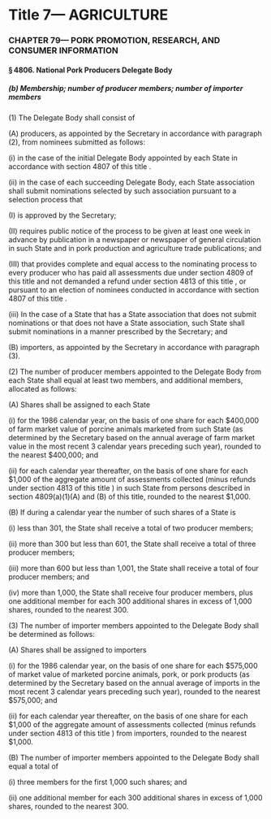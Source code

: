 
# Title 7— AGRICULTURE
### CHAPTER 79— PORK PROMOTION, RESEARCH, AND CONSUMER INFORMATION
#### § 4806. National Pork Producers Delegate Body
##### (b) Membership; number of producer members; number of importer members

(1) The Delegate Body shall consist of

(A) producers, as appointed by the Secretary in accordance with paragraph (2), from nominees submitted as follows:

(i) in the case of the initial Delegate Body appointed by each State in accordance with section 4807 of this title .

(ii) in the case of each succeeding Delegate Body, each State association shall submit nominations selected by such association pursuant to a selection process that

(I) is approved by the Secretary;

(II) requires public notice of the process to be given at least one week in advance by publication in a newspaper or newspaper of general circulation in such State and in pork production and agriculture trade publications; and

(III) that provides complete and equal access to the nominating process to every producer who has paid all assessments due under section 4809 of this title and not demanded a refund under section 4813 of this title , or pursuant to an election of nominees conducted in accordance with section 4807 of this title .

(iii) In the case of a State that has a State association that does not submit nominations or that does not have a State association, such State shall submit nominations in a manner prescribed by the Secretary; and

(B) importers, as appointed by the Secretary in accordance with paragraph (3).

(2) The number of producer members appointed to the Delegate Body from each State shall equal at least two members, and additional members, allocated as follows:

(A) Shares shall be assigned to each State

(i) for the 1986 calendar year, on the basis of one share for each $400,000 of farm market value of porcine animals marketed from such State (as determined by the Secretary based on the annual average of farm market value in the most recent 3 calendar years preceding such year), rounded to the nearest $400,000; and

(ii) for each calendar year thereafter, on the basis of one share for each $1,000 of the aggregate amount of assessments collected (minus refunds under section 4813 of this title ) in such State from persons described in section 4809(a)(1)(A) and (B) of this title, rounded to the nearest $1,000.

(B) If during a calendar year the number of such shares of a State is

(i) less than 301, the State shall receive a total of two producer members;

(ii) more than 300 but less than 601, the State shall receive a total of three producer members;

(iii) more than 600 but less than 1,001, the State shall receive a total of four producer members; and

(iv) more than 1,000, the State shall receive four producer members, plus one additional member for each 300 additional shares in excess of 1,000 shares, rounded to the nearest 300.

(3) The number of importer members appointed to the Delegate Body shall be determined as follows:

(A) Shares shall be assigned to importers

(i) for the 1986 calendar year, on the basis of one share for each $575,000 of market value of marketed porcine animals, pork, or pork products (as determined by the Secretary based on the annual average of imports in the most recent 3 calendar years preceding such year), rounded to the nearest $575,000; and

(ii) for each calendar year thereafter, on the basis of one share for each $1,000 of the aggregate amount of assessments collected (minus refunds under section 4813 of this title ) from importers, rounded to the nearest $1,000.

(B) The number of importer members appointed to the Delegate Body shall equal a total of

(i) three members for the first 1,000 such shares; and

(ii) one additional member for each 300 additional shares in excess of 1,000 shares, rounded to the nearest 300.
